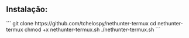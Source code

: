 
<h2>Instalação:</h2>
```
git clone https://github.com/tchelospy/nethunter-termux
cd nethunter-termux
chmod +x nethunter-termux.sh
./nethunter-termux.sh
```
